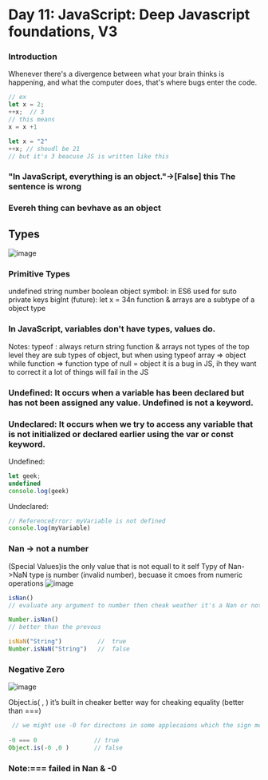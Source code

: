 
# Day 11: JavaScript: Deep Javascript foundations, V3

### Introduction
Whenever there's a divergence
between what your brain thinks
is happening, and what the
computer does, that's where
bugs enter the code.

```javascript
// ex
let x = 2;
++x;  // 3
// this means 
x = x +1

let x = "2"
++x; // shoudl be 21
// but it's 3 beacuse JS is written like this
```
### "In JavaScript, everything is an object."->[False] this The sentence is wrong
### Evereh thing can bevhave as an object


## Types

![image](https://github.com/AnwarMelhem/Mastering_JavaScript_in_20_Days/assets/97465642/77290de9-8c29-4653-92de-1a9d168ebbeb)

### Primitive Types 
undefined
string
number
boolean
object
symbol: in ES6 used for suto private keys
bigInt (future): let x = 34n
function & arrays are a subtype of a object type

### In JavaScript, variables don't have types, values do.

Notes:
typeof : always return string
function & arrays not types of the top level they are sub types of object, but when using 
typeof array ⇒ object while function ⇒ function
type of null = object it is a bug in JS, ih they want to correct it a lot of things will fail in the JS

### Undefined: It occurs when a variable has been declared but has not been assigned any value. Undefined is not a keyword. 
### Undeclared: It occurs when we try to access any variable that is not initialized or declared earlier using the var or const keyword.

Undefined:
```javascript 
let geek;
undefined
console.log(geek) 
```
Undeclared: 
```javascript
// ReferenceError: myVariable is not defined
console.log(myVariable)
```
### Nan -> not a number 
(Special Values)is the only value that is not equall to it self
Typy of Nan->NaN type is number (invalid number), becuase it cmoes from numeric operations
![image](https://github.com/AnwarMelhem/Mastering_JavaScript_in_20_Days/assets/97465642/a28f496a-bafa-403f-901b-79a24c43f7fa)

```javascript
isNan()
// evaluate any argument to number then cheak weather it's a Nan or not

Number.isNan()
// better than the prevous

isNaN("String")          //  true
Number.isNaN("String")   //  false
```


### Negative Zero
![image](https://github.com/AnwarMelhem/Mastering_JavaScript_in_20_Days/assets/97465642/60b3fd5e-66bd-40a7-8c5e-49fd3c8abfd5)

Object.is( , )
it’s built in cheaker
better way for cheaking equality (better than ===)
```javascript
 // we might use -0 for directons in some applecaions which the sign means direc.
 
-0 === 0                // true
Object.is(-0 ,0 )       // false
```
### Note:=== failed in Nan & -0




